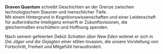 **Draven Quantum** schreibt Geschichten an der Grenze zwischen technologischem Staunen und menschlicher Tiefe.  
Mit einem Hintergrund in Kognitionswissenschaften und einer Leidenschaft für außerirdische Intelligenz entwirft er
Zukunftsvisionen, die gleichermaßen erschüttern und Hoffnung spenden.

Nach seinem gefeierten Debüt _Schatten über New Eden_ widmet er sich in _Die Jäger und die Gejagten_ einer stillen
Invasion, die unsere Vorstellung von Fortschritt, Freiheit und Mitgefühl herausfordert.

